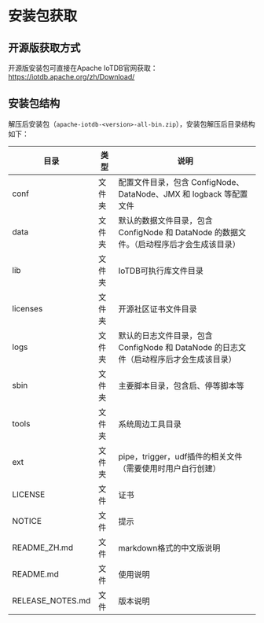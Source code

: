 <!--

    Licensed to the Apache Software Foundation (ASF) under one
    or more contributor license agreements.  See the NOTICE file
    distributed with this work for additional information
    regarding copyright ownership.  The ASF licenses this file
    to you under the Apache License, Version 2.0 (the
    "License"); you may not use this file except in compliance
    with the License.  You may obtain a copy of the License at
    
        http://www.apache.org/licenses/LICENSE-2.0
    
    Unless required by applicable law or agreed to in writing,
    software distributed under the License is distributed on an
    "AS IS" BASIS, WITHOUT WARRANTIES OR CONDITIONS OF ANY
    KIND, either express or implied.  See the License for the
    specific language governing permissions and limitations
    under the License.

-->
# 安装包获取
## 开源版获取方式

开源版安装包可直接在Apache IoTDB官网获取：https://iotdb.apache.org/zh/Download/

## 安装包结构

解压后安装包（`apache-iotdb-<version>-all-bin.zip`），安装包解压后目录结构如下：

| **目录**         | **类型** | **说明**                                                     |
| ---------------- | -------- | ------------------------------------------------------------ |
| conf             | 文件夹   | 配置文件目录，包含 ConfigNode、DataNode、JMX 和 logback 等配置文件 |
| data             | 文件夹   | 默认的数据文件目录，包含 ConfigNode 和 DataNode 的数据文件。（启动程序后才会生成该目录） |
| lib              | 文件夹   | IoTDB可执行库文件目录                                        |
| licenses         | 文件夹   | 开源社区证书文件目录                                         |
| logs             | 文件夹   | 默认的日志文件目录，包含 ConfigNode 和 DataNode 的日志文件（启动程序后才会生成该目录） |
| sbin             | 文件夹   | 主要脚本目录，包含启、停等脚本等                             |
| tools            | 文件夹   | 系统周边工具目录                                             |
| ext              | 文件夹   | pipe，trigger，udf插件的相关文件（需要使用时用户自行创建）   |
| LICENSE          | 文件     | 证书                                                         |
| NOTICE           | 文件     | 提示                                                         |
| README_ZH\.md     | 文件     | markdown格式的中文版说明                                     |
| README\.md        | 文件     | 使用说明                                                     |
| RELEASE_NOTES\.md | 文件     | 版本说明                                                     |